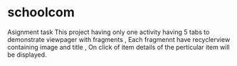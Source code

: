 # schoolcom
Asignment task
This project having only one activity having 5 tabs to demonstrate viewpager with fragments , Each fragmennt have recyclerview containing image and title , On click of item details of the perticular item will be displayed.

